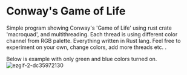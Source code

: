 # Conway's Game of Life 

Simple program showing Conway's 'Game of Life' using rust crate 'macroquad', and multithreading.
Each thread is using different color channel from RGB palette. Everything written in Rust lang.
Feel free to experiment on your own, change colors, add more threads etc. .


Below is example with only green and blue colors turned on.
![ezgif-2-dc35972130](https://github.com/Experrior/Colorful-Game-of-Life/assets/73387931/e1d8f798-fab9-464f-b237-bb4e130b1212)
